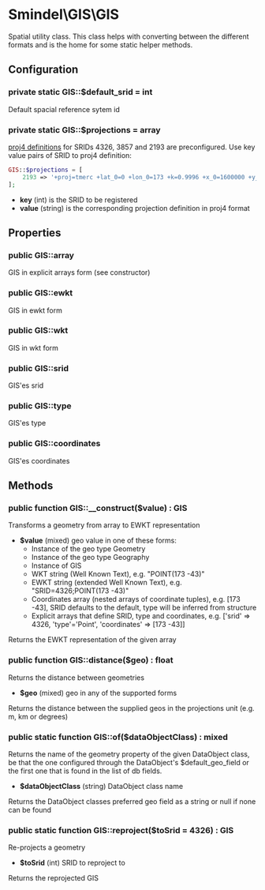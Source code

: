 # Smindel\GIS\GIS

Spatial utility class. This class helps with converting between the different formats and is the home for some static helper methods.

## Configuration

### private static GIS::$default_srid = int

Default spacial reference sytem id

### private static GIS::$projections = array

[proj4 definitions](https://epsg.io/) for SRIDs 4326, 3857 and 2193 are preconfigured. Use key value pairs of SRID to proj4 definition:

```php
GIS::$projections = [
    2193 => '+proj=tmerc +lat_0=0 +lon_0=173 +k=0.9996 +x_0=1600000 +y_0=10000000 +ellps=GRS80 +towgs84=0,0,0,0,0,0,0 +units=m +no_defs',
];
```
- __key__ (int) is the SRID to be registered
- __value__ (string) is the corresponding projection definition in proj4 format

## Properties

### public GIS::array

GIS in explicit arrays form (see constructor)

### public GIS::ewkt

GIS in ewkt form

### public GIS::wkt

GIS in wkt form

### public GIS::srid

GIS'es srid

### public GIS::type

GIS'es type

### public GIS::coordinates

GIS'es coordinates

## Methods

### public function GIS::__construct($value) : GIS

Transforms a geometry from array to EWKT representation

- __$value__ (mixed) geo value in one of these forms:
    - Instance of the geo type Geometry
    - Instance of the geo type Geography
    - Instance of GIS
    - WKT string (Well Known Text), e.g. "POINT(173 -43)"
    - EWKT string (extended Well Known Text), e.g. "SRID=4326;POINT(173 -43)"
    - Coordinates array (nested arrays of coordinate tuples), e.g. [173 -43], SRID defaults to the default, type will be inferred from structure
    - Explicit arrays that define SRID, type and coordinates, e.g. ['srid' => 4326, 'type'='Point', 'coordinates' => [173 -43]]


Returns the EWKT representation of the given array

### public function GIS::distance($geo) : float

Returns the distance between geometries

- __$geo__ (mixed) geo in any of the supported forms

Returns the distance between the supplied geos in the projections unit (e.g. m, km or degrees)

### public static function GIS::of($dataObjectClass) : mixed

Returns the name of the geometry property of the given DataObject class, be that the one configured through the DataObject's $default_geo_field or the first one that is found in the list of db fields.

- __$dataObjectClass__ (string) DataObject class name

Returns the DataObject classes preferred geo field as a string or null if none can be found

### public static function GIS::reproject($toSrid = 4326) : GIS

Re-projects a geometry

- __$toSrid__ (int) SRID to reproject to

Returns the reprojected GIS
